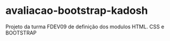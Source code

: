 # avaliacao-bootstrap-kadosh
Projeto da turma FDEV09 de definição dos modulos HTML. CSS e BOOTSTRAP
